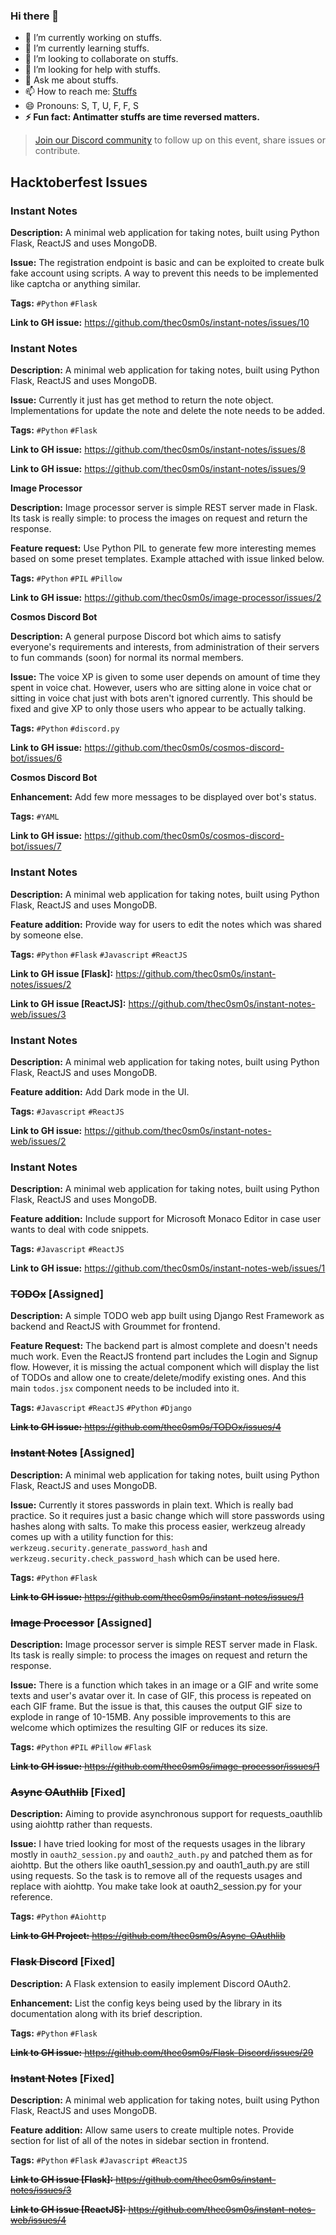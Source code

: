 ### Hi there 👋

- 🔭 I’m currently working on stuffs.
- 🌱 I’m currently learning stuffs.
- 👯 I’m looking to collaborate on stuffs.
- 🤔 I’m looking for help with stuffs.
- 💬 Ask me about stuffs.
- 📫 How to reach me: [Stuffs](https://discord.gg/7CrQEyP)
- 😄 Pronouns: S, T, U, F, F, S
- **⚡ Fun fact: Antimatter stuffs are time reversed matters.**


> [Join our Discord community](https://discord.gg/7CrQEyP) to follow up on this event, share issues or contribute.


## Hacktoberfest Issues

### __**Instant Notes**__

**Description:** A minimal web application for taking notes, built using Python Flask, ReactJS and uses MongoDB.

**Issue:** The registration endpoint is basic and can be exploited to create bulk fake account using scripts. A way to prevent this needs to be implemented like captcha or anything similar.

**Tags:** `#Python` `#Flask`

**Link to GH issue:** <https://github.com/thec0sm0s/instant-notes/issues/10>

### __**Instant Notes**__

**Description:** A minimal web application for taking notes, built using Python Flask, ReactJS and uses MongoDB.

**Issue:** Currently it just has get method to return the note object. Implementations for update the note and delete the note needs to be added.

**Tags:** `#Python` `#Flask`

**Link to GH issue:** <https://github.com/thec0sm0s/instant-notes/issues/8>

**Link to GH issue:** <https://github.com/thec0sm0s/instant-notes/issues/9>

__**Image Processor**__

**Description:** Image processor server is simple REST server made in Flask. Its task is really simple: to process the images on request and return the response.

**Feature request:** Use Python PIL to generate few more interesting memes based on some preset templates. Example attached with issue linked below.

**Tags:** `#Python` `#PIL` `#Pillow`

**Link to GH issue:** <https://github.com/thec0sm0s/image-processor/issues/2>

__**Cosmos Discord Bot**__

**Description:** A general purpose Discord bot which aims to satisfy everyone's requirements and interests, from administration of their servers to fun commands (soon) for normal its normal members.

**Issue:** The voice XP is given to some user depends on amount of time they spent in voice chat. However, users who are sitting alone in voice chat or sitting in voice chat just with bots aren't ignored currently. This should be fixed and give XP to only those users who appear to be actually talking.

**Tags:** `#Python` `#discord.py`

**Link to GH issue:** <https://github.com/thec0sm0s/cosmos-discord-bot/issues/6>

__**Cosmos Discord Bot**__

**Enhancement:** Add few more messages to be displayed over bot's status.

**Tags:** `#YAML`

**Link to GH issue:** <https://github.com/thec0sm0s/cosmos-discord-bot/issues/7>

### __**Instant Notes**__

**Description:** A minimal web application for taking notes, built using Python Flask, ReactJS and uses MongoDB.

**Feature addition:** Provide way for users to edit the notes which was shared by someone else.

**Tags:** `#Python` `#Flask` `#Javascript` `#ReactJS`

**Link to GH issue [Flask]:** <https://github.com/thec0sm0s/instant-notes/issues/2>

**Link to GH issue [ReactJS]:** <https://github.com/thec0sm0s/instant-notes-web/issues/3>


### __**Instant Notes**__

**Description:** A minimal web application for taking notes, built using Python Flask, ReactJS and uses MongoDB.

**Feature addition:** Add Dark mode in the UI.

**Tags:** `#Javascript` `#ReactJS`

**Link to GH issue:** <https://github.com/thec0sm0s/instant-notes-web/issues/2>

### __**Instant Notes**__

**Description:** A minimal web application for taking notes, built using Python Flask, ReactJS and uses MongoDB.

**Feature addition:** Include support for Microsoft Monaco Editor in case user wants to deal with code snippets.

**Tags:** `#Javascript` `#ReactJS`

**Link to GH issue:** <https://github.com/thec0sm0s/instant-notes-web/issues/1>

### ~~__**TODOx**__~~ [Assigned]
**Description:** A simple TODO web app built using Django Rest Framework as backend and ReactJS with Groummet for frontend.

**Feature Request:** The backend part is almost complete and doesn't needs much work. Even the ReactJS frontend part includes the Login and Signup flow. However, it is missing the actual component which will display the list of TODOs and allow one to create/delete/modify existing ones. And this main `todos.jsx` component needs to be included into it.

**Tags:** `#Javascript` `#ReactJS` `#Python` `#Django`

~~**Link to GH issue:** <https://github.com/thec0sm0s/TODOx/issues/4>~~

### ~~__**Instant Notes**__~~ [Assigned]

**Description:** A minimal web application for taking notes, built using Python Flask, ReactJS and uses MongoDB.

**Issue:** Currently it stores passwords in plain text. Which is really bad practice. So it requires just a basic change which will store passwords using hashes along with salts. To make this process easier, werkzeug already comes up with a utility function for this: `werkzeug.security.generate_password_hash` and `werkzeug.security.check_password_hash` which can be used here.

**Tags:** `#Python` `#Flask`

~~**Link to GH issue:** <https://github.com/thec0sm0s/instant-notes/issues/1>~~

### ~~__**Image Processor**__~~ [Assigned]
**Description:** Image processor server is simple REST server made in Flask. Its task is really simple: to process the images on request and return the response.

**Issue:** There is a function which takes in an image or a GIF and write some texts and user's avatar over it. In case of GIF, this process is repeated on each GIF frame. But the issue is that, this causes the output GIF size to explode in range of 10-15MB. Any possible improvements to this are welcome which optimizes the resulting GIF or reduces its size.

**Tags:** `#Python` `#PIL` `#Pillow` `#Flask`

~~**Link to GH issue:** <https://github.com/thec0sm0s/image-processor/issues/1>~~

### ~~__**Async OAuthlib**__~~ [Fixed]

**Description:** Aiming to provide asynchronous support for requests_oauthlib using aiohttp rather than requests.

**Issue:** I have tried looking for most of the requests usages in the library mostly in `oauth2_session.py` and `oauth2_auth.py` and patched them as for aiohttp. But the others like oauth1_session.py and oauth1_auth.py are still using requests. So the task is to remove all of the requests usages and replace with aiohttp. You make take look at oauth2_session.py for your reference.

**Tags:** `#Python` `#Aiohttp`

~~**Link to GH Project:** <https://github.com/thec0sm0s/Async-OAuthlib>~~

### ~~__**Flask Discord**__~~ [Fixed]

**Description:** A Flask extension to easily implement Discord OAuth2.

**Enhancement:** List the config keys being used by the library in its documentation along with its brief description.

**Tags:** `#Python` `#Flask`

~~**Link to GH issue:** <https://github.com/thec0sm0s/Flask-Discord/issues/29>~~

### ~~__**Instant Notes**__~~ [Fixed]

**Description:** A minimal web application for taking notes, built using Python Flask, ReactJS and uses MongoDB.

**Feature addition:** Allow same users to create multiple notes. Provide section for list of all of the notes in sidebar section in frontend.

**Tags:** `#Python` `#Flask` `#Javascript` `#ReactJS`

~~**Link to GH issue [Flask]:** <https://github.com/thec0sm0s/instant-notes/issues/3>~~

~~**Link to GH issue [ReactJS]:** <https://github.com/thec0sm0s/instant-notes-web/issues/4>~~
